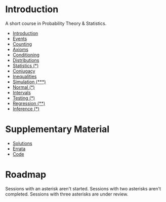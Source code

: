 # Introduction

A short course in Probability Theory & Statistics.

-	[Introduction](00-intro/main.pdf)
-	[Events](01-events/main.pdf)
-	[Counting](02-counting/main.pdf)
-	[Axioms](03-axioms/main.pdf)
-	[Conditioning](04-conditioning/main.pdf)
-	[Distributions](05-distributions/main.pdf)
-	[Statistics (*)](06-statistics/main.pdf)
-	[Conjugacy](07-conjugacy/main.pdf)
-	[Inequalities](08-inequalities/main.pdf)
-	[Simulation (***)](09-simulation/main.pdf)
-	[Normal (*)](10-normal/main.pdf)
-	[Intervals](11-intervals/main.pdf)
-	[Testing (*)](12-testing/main.pdf)
-	[Regression (**)](13-regression/main.pdf)
-	[Inference (*)](14-inference/main.pdf)

# Supplementary Material

-	[Solutions](solutions/main.pdf)
-	[Errata](errata/main.pdf)
-	[Code](code/)

# Roadmap

Sessions with an asterisk aren't started. 
Sessions with two asterisks aren't completed. 
Sessions with three asterisks are under review.